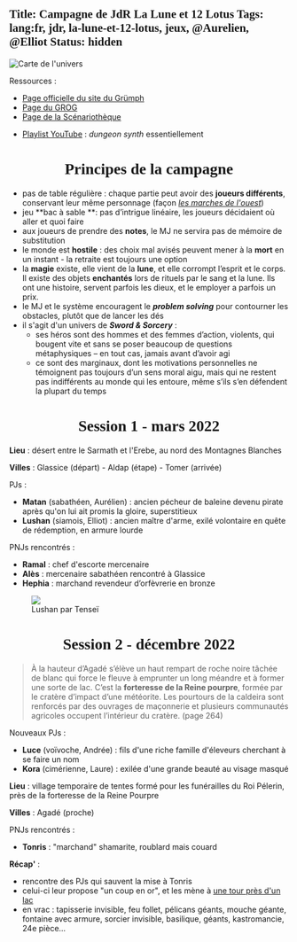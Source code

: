 Title: Campagne de JdR La Lune et 12 Lotus
Tags: lang:fr, jdr, la-lune-et-12-lotus, jeux, @Aurelien, @Elliot
Status: hidden
---

![Carte de l'univers](images/lle12l/LLDL-MapNB.jpg)

Ressources :

* [Page officielle du site du Grümph](http://legrumph.org/Terrier/public/chibi/lledl)
* [Page du GROG](https://www.legrog.org/jeux/lune-et-douze-lotus/lune-et-douze-lotus-fr)
* [Page de la Scénariothèque](https://www.scenariotheque.org/Document/info_jeu.php?f_id_jeu=556)
<!--
* submit La-Lune-et-douze-lotus-Scenario.pdf
-->
* [Playlist YouTube](https://www.youtube.com/playlist?list=PLLgE-ga3W_kaqirHn0QZxsu6WH685vbY9) : _dungeon synth_ essentiellement

# Principes de la campagne
* pas de table régulière : chaque partie peut avoir des **joueurs différents**, conservant leur même personnage (façon [_les marches de l'ouest_](https://www.cestpasdujdr.fr/les-marches-de-louest/))
* jeu **bac à sable **: pas d’intrigue linéaire, les joueurs décidaient où aller et quoi faire
* aux joueurs de prendre des **notes**, le MJ ne servira pas de mémoire de substitution
* le monde est **hostile** : des choix mal avisés peuvent mener à la **mort** en un instant - la retraite est toujours une option
* la **magie** existe, elle vient de la **lune**, et elle corrompt l’esprit et le corps.  Il existe des objets **enchantés** lors de rituels par le sang et la lune.
  Ils ont une histoire, servent parfois les dieux, et le employer a parfois un prix.
* le MJ et le système encouragent le _**problem solving**_ pour contourner les obstacles, plutôt que de lancer les dés
* il s'agit d'un univers de _**Sword & Sorcery**_ :
    + ses héros sont des hommes et des femmes d’action, violents, qui bougent vite et sans se poser beaucoup de questions métaphysiques – en tout cas, jamais avant d’avoir agi
    + ce sont des marginaux, dont les motivations personnelles ne témoignent pas toujours d’un sens moral aigu, mais qui ne restent pas indifférents au monde qui les entoure, même s’ils s’en défendent la plupart du temps

# Session 1 - mars 2022
**Lieu** : désert entre le Sarmath et l'Erebe, au nord des Montagnes Blanches

**Villes** : Glassice (départ) - Aldap (étape) - Tomer (arrivée)

PJs :

* **Matan** (sabathéen, Aurélien) : ancien pécheur de baleine devenu pirate après qu'on lui ait promis la gloire, superstitieux
* **Lushan** (siamois, Elliot) : ancien maître d'arme, exilé volontaire en quête de rédemption, en armure lourde

PNJs rencontrés :

* **Ramal** : chef d'escorte mercenaire
* **Alès** : mercenaire sabathéen rencontré à Glassice
* **Hephia** : marchand revendeur d’orfèvrerie en bronze

<figure>
  <img src="images/lle12l/Lushan.jpg">
  <figcaption>Lushan par Tenseï</figcaption>
</figure>

# Session 2 - décembre 2022
> À la hauteur d’Agadé s’élève un haut rempart de roche noire tâchée de blanc qui force le fleuve à emprunter un long méandre et à former une sorte de lac.
> C’est la **forteresse de la Reine pourpre**, formée par le cratère d’impact d’une météorite. Les pourtours de la caldeira sont renforcés par des ouvrages de maçonnerie et plusieurs communautés agricoles occupent l’intérieur du cratère.
(page 264)

Nouveaux PJs :

* **Luce** (voïvoche, Andrée) : fils d'une riche famille d'éleveurs cherchant à se faire un nom
* **Kora** (cimérienne, Laure) : exilée d'une grande beauté au visage masqué

**Lieu** : village temporaire de tentes formé pour les funérailles du Roi Pélerin, près de la forteresse de la Reine Pourpre

**Villes** : Agadé (proche)

PNJs rencontrés :

* **Tonris** : "marchand" shamarite, roublard mais couard
<!--
* **Ricalu** : 
-->

**Récap'** :

* rencontre des PJs qui sauvent la mise à Tonris
* celui-ci leur propose "un coup en or", et les mène à [une tour près d'un lac](https://i.ytimg.com/vi/ymxVFd_f8go/maxresdefault.jpg)
* en vrac : tapisserie invisible, feu follet, pélicans géants, mouche géante, fontaine avec armure, sorcier invisible, basilique, géants, kastromancie, 24e pièce...

<!--
Scénarios :
* p6. Or de tout doute [mixé avec] p17. De l'eau pour les braves [ainsi que] p49. L’auberge rousse
* p8. La confusion des sentiments
* p23. Une putain de bonne nuit ! -> improviser un système pour la récupération des souvenirs, dans le désordre
* p30. Survivre et se venger -> en remplaçant les Grostesques par autre chose... mais la structure est bonne !
* p32. Les villages du damné (les PJs doivent être des quasi-paladins pour prendre ce risque !)
* p51. Du shamar à l’Erebe
* https://surlepouce.dragounet.com/scenarios/la-lune-et-12-lotus

Bande son ? https://tabletopaudio.com/dungeon_sp.html / https://www.youtube.com/watch?v=5DZu8TB6kbE
Scénarios inspirés d'Olija ? https://www.instagram.com/p/CVlOIBxFWKS/
* harpon légendaire : https://halfglassgaming.com/wp-content/uploads/2021/01/olija-relic.jpg / https://www.instagram.com/p/CKe3KRQj2-Y/
* moonblade
* Faraday : https://www.instagram.com/p/CLR5FM8DBGD/
* Terraphage / Rade-Marée = Oaktide
* clan Noirsaule = Rottenwood / Yellow cloak (twisted god with a single eye)
* character design: https://twitter.com/skeletoncrewen/status/1085090717955846146


## One page dungeons
* The sky-blind spire (wizard tower with a puzzle): http://blog.trilemma.com/2016/04/the-sky-blind-spire.html
* Basilica of the Leper Messiah: http://blog.trilemma.com/2017/09/basilica-of-leper-messiah.html
* The call of the light: http://blog.trilemma.com/2016/12/the-call-of-light.html
* Worrying volcano that received offers: https://cmartins.itch.io/melting-pot (OPDC 2022)
* Temple of the Moon Priests (OPDC 2017 winner): http://beholderpie.blogspot.com/2017/04/one-page-dungeon-2017-temple-of-moon.html
* A Stolen Song by P. Aaron Potter (OPDC 2015 winner)
-->

<style>
@font-face {
  font-family: Kirsty;
  src: url('images/bitd/fonts/kirsty.otf') format('opentype');
}
h1, h2, h3, h4 { font-family: Kirsty; }
h1 { text-align: center; }
article img, article video, article iframe {
  max-height: 80vh;
  display: block;
  margin: 0 auto;
}
article figcaption { text-align: center; }
.side-by-side {
  display: flex;
  justify-content: center;
  align-items: center;
  flex-flow: wrap;
}
.side-by-side > * { flex: 1 0; padding: 0 .5rem; }
.side-by-side > figcaption { min-width: 100%; }
/* headless tables */
article table { border-spacing: 0; border-collapse: collapse; page-break-inside: avoid; margin: 0 auto; }
article td, article th { font-weight: normal; padding: 5px 10px; text-align: left; }
article td { border-top: 1px solid #ddd; }
article tr > td:first-child, article tr > th:first-child { font-weight: bold; text-align: right; }
</style>
<script>
const ANCHOR_ID_CHAR_RANGE_TO_IGNORE = '[\x00-\x2F\x3A-\x40\x5B-\x60\x7B-\uFFFF]+';
function slugify(s) {
  var s = String(s)
  s = s.trim()
  s = s.toLowerCase()
  s = s.replace(new RegExp('^'+ANCHOR_ID_CHAR_RANGE_TO_IGNORE, 'g'), '')
  s = s.replace(new RegExp(ANCHOR_ID_CHAR_RANGE_TO_IGNORE, 'g'), '-')
  return encodeURIComponent(s);
}
function buildId(s) {
  let slug = slugify(s)
  let newId = slug
  let suffixInt = 1
  while (document.getElementById(newId)) {
    newId = slug + '-' + (++suffixInt)
  }
  return newId
}
['h2', 'h3', 'h4'].forEach(function (selector) {
    document.querySelectorAll(selector).forEach(function (title) {
        if (!title.id) { title.id = buildId(title.textContent); }
        var a = document.createElement('a');
        a.href = document.location + '#' + title.id;
        a['aria-hidden'] = true;
        a.style.float = 'left';
        a.style['padding-right'] = '4px';
        a.style['margin-left'] = '-20px';
        a.style['line-height'] = 1;
        title.appendChild(a);
        var svg = document.createElementNS('http://www.w3.org/2000/svg', 'svg');
        svg.setAttribute('aria-hidden', true);
        svg.setAttribute('height', 16);
        svg.setAttribute('width', 16);
        svg.setAttribute('viewBox', '0 0 16 16');
        svg.style.color = '#1b1f23';
        svg.style['vertical-align'] = 'middle';
        svg.style.visibility = 'hidden';
        a.appendChild(svg);
        var path = document.createElementNS('http://www.w3.org/2000/svg', 'path');
        path.setAttributeNS(null, 'fill-rule', 'evenodd');
        path.setAttributeNS(null, 'd', 'M4 9h1v1H4c-1.5 0-3-1.69-3-3.5S2.55 3 4 3h4c1.45 0 3 1.69 3 3.5 0 1.41-.91 2.72-2 3.25V8.59c.58-.45 1-1.27 1-2.09C10 5.22 8.98 4 8 4H4c-.98 0-2 1.22-2 2.5S3 9 4 9zm9-3h-1v1h1c1 0 2 1.22 2 2.5S13.98 12 13 12H9c-.98 0-2-1.22-2-2.5 0-.83.42-1.64 1-2.09V6.25c-1.09.53-2 1.84-2 3.25C6 11.31 7.55 13 9 13h4c1.45 0 3-1.69 3-3.5S14.5 6 13 6z');
        svg.appendChild(path);
        title.onmouseover = function () { this.getElementsByTagName('svg')[0].style.visibility = 'visible'; };
        title.onmouseout = function () { this.getElementsByTagName('svg')[0].style.visibility = 'hidden'; };
    });
});
</script>
